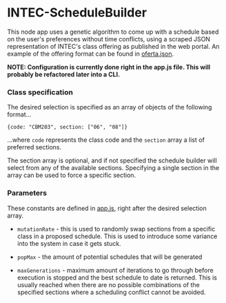 # INTEC-ScheduleBuilder

This node app uses a genetic algorithm to come up with a schedule based on the user's preferences without time conflicts, using a scraped JSON representation of INTEC's class offering as published in the web portal. An example of the offering format can be found in [oferta.json](./oferta.json).

**NOTE: Configuration is currently done right in the app.js file. This will probably be refactored later into a CLI.**

### Class specification
The desired selection is specified as an array of objects of the following format...

```{code: "CBM203", section: ["06", "08"]}```

...where `code` represents the class code and the `section` array a list of preferred sections.

The section array is optional, and if not specified the schedule builder will select from any of the available sections.
Specifying a single section in the array can be used to force a specific section.

### Parameters
These constants are defined in [app.js](./app.js), right after the desired selection array.

- `mutationRate` - this is used to randomly swap sections from a specific class in a proposed schedule. This is used to introduce some variance into the system in case it gets stuck.

- `popMax` - the amount of potential schedules that will be generated

- `maxGenerations` - maximum amount of iterations to go through before execution is stopped and the best schedule to date is returned. This is usually reached when there are no possible combinations of the specified sections where a scheduling conflict cannot be avoided. 
